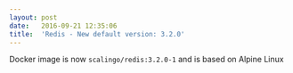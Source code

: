 ```yaml
---
layout:	post
date:	2016-09-21 12:35:06
title:	'Redis - New default version: 3.2.0'
---
```


Docker image is now `scalingo/redis:3.2.0-1` and is based on Alpine Linux
